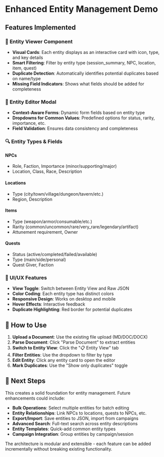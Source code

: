 # Enhanced Entity Management Demo

## Features Implemented

### 🎯 **Entity Viewer Component**

- **Visual Cards**: Each entity displays as an interactive card with icon, type, and key details
- **Smart Filtering**: Filter by entity type (session_summary, NPC, location, item, quest)
- **Duplicate Detection**: Automatically identifies potential duplicates based on name/type
- **Missing Field Indicators**: Shows what fields should be added for completeness

### 📝 **Entity Editor Modal**

- **Context-Aware Forms**: Dynamic form fields based on entity type
- **Dropdowns for Common Values**: Predefined options for status, rarity, importance, etc.
- **Field Validation**: Ensures data consistency and completeness

### 🔍 **Entity Types & Fields**

#### **NPCs**

- Role, Faction, Importance (minor/supporting/major)
- Location, Class, Race, Description

#### **Locations**  

- Type (city/town/village/dungeon/tavern/etc.)
- Region, Description

#### **Items**

- Type (weapon/armor/consumable/etc.)
- Rarity (common/uncommon/rare/very_rare/legendary/artifact)
- Attunement requirement, Owner

#### **Quests**

- Status (active/completed/failed/available)
- Type (main/side/personal)
- Quest Giver, Faction

### 🎨 **UI/UX Features**

- **View Toggle**: Switch between Entity View and Raw JSON
- **Color Coding**: Each entity type has distinct colors
- **Responsive Design**: Works on desktop and mobile
- **Hover Effects**: Interactive feedback
- **Duplicate Highlighting**: Red border for potential duplicates

## 🚀 **How to Use**

1. **Upload a Document**: Use the existing file upload (MD/DOC/DOCX)
2. **Parse Document**: Click "Parse Document" to extract entities
3. **Switch to Entity View**: Click the "📋 Entity View" tab
4. **Filter Entities**: Use the dropdown to filter by type
5. **Edit Entity**: Click any entity card to open the editor
6. **Mark Duplicates**: Use the "Show only duplicates" toggle

## 🎯 **Next Steps**

This creates a solid foundation for entity management. Future enhancements could include:

- **Bulk Operations**: Select multiple entities for batch editing
- **Entity Relationships**: Link NPCs to locations, quests to NPCs, etc.
- **Export/Import**: Save entities to JSON, import from campaigns
- **Advanced Search**: Full-text search across entity descriptions
- **Entity Templates**: Quick-add common entity types
- **Campaign Integration**: Group entities by campaign/session

The architecture is modular and extensible - each feature can be added incrementally without breaking existing functionality.
